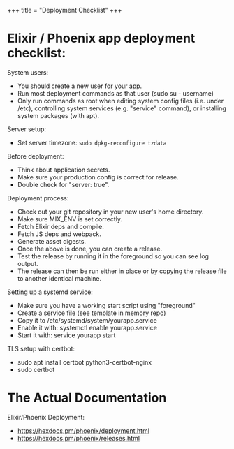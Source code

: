 +++
title = "Deployment Checklist"
+++

# Elixir / Phoenix app deployment checklist:

System users:

 - You should create a new user for your app.
 - Run most deployment commands as that user (sudo su - username)
 - Only run commands as root when editing system config files (i.e. under /etc),
   controlling system services (e.g. "service" command), or installing system
   packages (with apt).

Server setup:

 - Set server timezone: ```sudo dpkg-reconfigure tzdata```

Before deployment:

 - Think about application secrets.
 - Make sure your production config is correct for release.
 - Double check for "server: true".
 
Deployment process:

 - Check out your git repository in your new user's home directory.
 - Make sure MIX_ENV is set correctly.
 - Fetch Elixir deps and compile.
 - Fetch JS deps and webpack.
 - Generate asset digests.
 - Once the above is done, you can create a release.
 - Test the release by running it in the foreground so you can see
   log output.
 - The release can then be run either in place or by copying the
   release file to another identical machine.

Setting up a systemd service:

 - Make sure you have a working start script using "foreground"
 - Create a service file (see template in memory repo)
 - Copy it to /etc/systemd/system/yourapp.service
 - Enable it with: systemctl enable yourapp.service
 - Start it with: service yourapp start

TLS setup with certbot:

 - sudo apt install certbot python3-certbot-nginx
 - sudo certbot

# The Actual Documentation

Elixir/Phoenix Deployment:

 - https://hexdocs.pm/phoenix/deployment.html
 - https://hexdocs.pm/phoenix/releases.html


